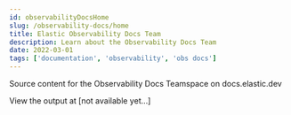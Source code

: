 ```yaml
---
id: observabilityDocsHome
slug: /observability-docs/home
title: Elastic Observability Docs Team
description: Learn about the Observability Docs Team
date: 2022-03-01
tags: ['documentation', 'observability', 'obs docs']
---
```


Source content for the Observability Docs Teamspace on docs.elastic.dev

View the output at [not available yet...]
